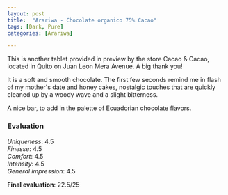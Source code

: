 ```yaml
---
layout: post
title:  "Arariwa - Chocolate organico 75% Cacao"
tags: [Dark, Pure] 
categories: [Arariwa]

---
```


This is another tablet provided in preview by the store Cacao & Cacao, located in Quito on Juan Leon Mera Avenue. A big thank you!

It is a soft and smooth chocolate. The first few seconds remind me in flash of my mother's date and honey cakes, nostalgic touches that are quickly cleaned up by a woody wave and a slight bitterness. 

A nice bar, to add in the palette of Ecuadorian chocolate flavors.


### Evaluation

_Uniqueness_: 4.5  
_Finesse_: 4.5  
_Comfort_: 4.5  
_Intensity_: 4.5  
_General impression_: 4.5

**Final evaluation**: 22.5/25